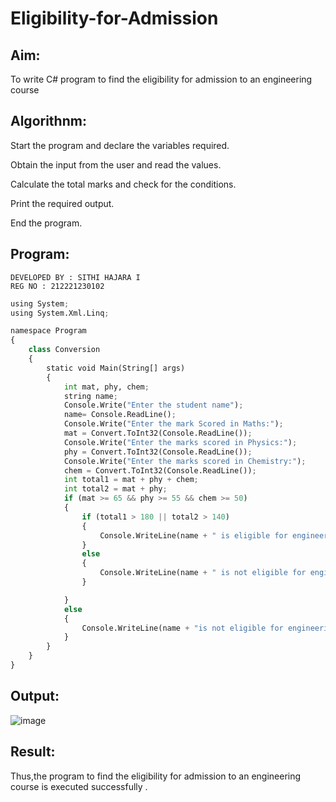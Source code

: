 # Eligibility-for-Admission

## Aim:
To write C# program to find the eligibility for admission to an engineering course

## Algorithnm:
Start the program and declare the variables required.

Obtain the input from the user and read the values.

Calculate the total marks and check for the conditions.

Print the required output.

End the program.
## Program:
```
DEVELOPED BY : SITHI HAJARA I
REG NO : 212221230102
```
```python
using System;
using System.Xml.Linq;

namespace Program
{
    class Conversion
    {
        static void Main(String[] args)
        {
            int mat, phy, chem;
            string name;
            Console.Write("Enter the student name");
            name= Console.ReadLine();
            Console.Write("Enter the mark Scored in Maths:");
            mat = Convert.ToInt32(Console.ReadLine());
            Console.Write("Enter the marks scored in Physics:");
            phy = Convert.ToInt32(Console.ReadLine());
            Console.Write("Enter the marks scored in Chemistry:");
            chem = Convert.ToInt32(Console.ReadLine());
            int total1 = mat + phy + chem;
            int total2 = mat + phy;
            if (mat >= 65 && phy >= 55 && chem >= 50)
            {
                if (total1 > 180 || total2 > 140)
                {
                    Console.WriteLine(name + " is eligible for engineering admission.");
                }
                else
                {
                    Console.WriteLine(name + " is not eligible for engineering admission.");
                }

            }
            else
            {
                Console.WriteLine(name + "is not eligible for engineering admission.");
            }
        }
    }
}
```



## Output:
![image](https://github.com/sithihajara/Eligibility-for-Admission/assets/94219582/50badf78-bb84-46eb-b723-5d6d1e449f59)


## Result:
Thus,the program to find the eligibility for admission to an engineering course is executed successfully .

